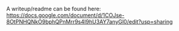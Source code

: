 A writeup/readme can be found here: https://docs.google.com/document/d/1COJse-8OtPNHQNkO9bphQPnMrr9s4I9hU3AY7anyGl0/edit?usp=sharing